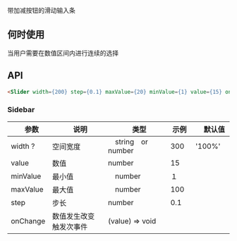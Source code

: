 带加减按钮的滑动输入条

## 何时使用

当用户需要在数值区间内进行连续的选择

## API

``` html
<Slider width={200} step={0.1} maxValue={20} minValue={1} value={15} onChange={this.handleScaleChange} />
```

### Sidebar

|　参数　|　说明　|　类型　| 示例　|　默认值　|
| ---  | --- | --- | --- | --- |
| width ? | 空间宽度 |　string　or number　| 300 | '100%' |
| value | 数值 | number | 15 |  |
| minValue | 最小值 |　number　| １ |  |
| maxValue | 最大值 |　number　|  100 |  |
| step | 步长 | number | 0.1 | |
| onChange | 数值发生改变触发次事件 | (value) => void
